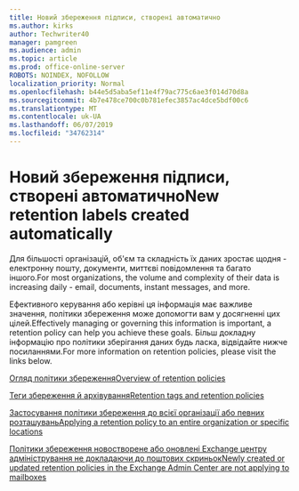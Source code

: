 ```yaml
---
title: Новий збереження підписи, створені автоматично
ms.author: kirks
author: Techwriter40
manager: pamgreen
ms.audience: admin
ms.topic: article
ms.prod: office-online-server
ROBOTS: NOINDEX, NOFOLLOW
localization_priority: Normal
ms.openlocfilehash: b44e5d5aba5ef11e4f79ac775c6ae3f014d70d8a
ms.sourcegitcommit: 4b7e478ce700c0b781efec3857ac4dce5bdf00c6
ms.translationtype: MT
ms.contentlocale: uk-UA
ms.lasthandoff: 06/07/2019
ms.locfileid: "34762314"
---
```

# <a name="new-retention-labels-created-automatically"></a><span data-ttu-id="3327f-102">Новий збереження підписи, створені автоматично</span><span class="sxs-lookup"><span data-stu-id="3327f-102">New retention labels created automatically</span></span>

<span data-ttu-id="3327f-103">Для більшості організацій, об'єм та складність їх даних зростає щодня - електронну пошту, документи, миттєві повідомлення та багато іншого.</span><span class="sxs-lookup"><span data-stu-id="3327f-103">For most organizations, the volume and complexity of their data is increasing daily - email, documents, instant messages, and more.</span></span>

<span data-ttu-id="3327f-104">Ефективного керування або керівні ця інформація має важливе значення, політики збереження може допомогти вам у досягненні цих цілей.</span><span class="sxs-lookup"><span data-stu-id="3327f-104">Effectively managing or governing this information is important, a retention policy can help you achieve these goals.</span></span> <span data-ttu-id="3327f-105">Більш докладну інформацію про політики зберігання даних будь ласка, відвідайте нижче посиланнями.</span><span class="sxs-lookup"><span data-stu-id="3327f-105">For more information on retention policies, please visit the links below.</span></span>

[<span data-ttu-id="3327f-106">Огляд політики збереження</span><span class="sxs-lookup"><span data-stu-id="3327f-106">Overview of retention policies</span></span>](https://docs.microsoft.com/office365/securitycompliance/retention-policies)

[<span data-ttu-id="3327f-107">Теги збереження й архівування</span><span class="sxs-lookup"><span data-stu-id="3327f-107">Retention tags and retention policies</span></span>](https://docs.microsoft.com/exchange/security-and-compliance/messaging-records-management/retention-tags-and-policies)

[<span data-ttu-id="3327f-108">Застосування політики збереження до всієї організації або певних розташувань</span><span class="sxs-lookup"><span data-stu-id="3327f-108">Applying a retention policy to an entire organization or specific locations</span></span>](https://docs.microsoft.com/office365/securitycompliance/retention-policies#applying-a-retention-policy-to-an-entire-organization-or-specific-locations)

[<span data-ttu-id="3327f-109">Політики збереження новостворене або оновлені Exchange центру адміністрування не докладаючи до поштових скриньок</span><span class="sxs-lookup"><span data-stu-id="3327f-109">Newly created or updated retention policies in the Exchange Admin Center are not applying to mailboxes</span></span>](https://docs.microsoft.com/alchemyinsights/retention-policies-in-exchange-admin-center-not-working)


